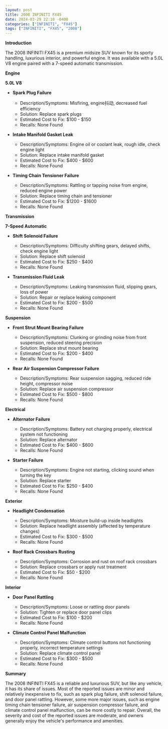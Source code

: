```yaml
---
layout: post
title: 2008 INFINITI FX45
date: 2024-03-29 22:10 -0400
categories: ["INFINITI", "FX45"]
tags: ["INFINITI", "FX45", "2008"]
---
```

**Introduction**

The 2008 INFINITI FX45 is a premium midsize SUV known for its sporty handling, luxurious interior, and powerful engine. It was available with a 5.0L V8 engine paired with a 7-speed automatic transmission.

**Engine**

**5.0L V8**

- **Spark Plug Failure**
    - Description/Symptoms: Misfiring, engine抖动, decreased fuel efficiency
    - Solution: Replace spark plugs
    - Estimated Cost to Fix: $100 - $150
    - Recalls: None Found

- **Intake Manifold Gasket Leak**
    - Description/Symptoms: Engine oil or coolant leak, rough idle, check engine light
    - Solution: Replace intake manifold gasket
    - Estimated Cost to Fix: $400 - $600
    - Recalls: None Found

- **Timing Chain Tensioner Failure**
    - Description/Symptoms: Rattling or tapping noise from engine, reduced engine power
    - Solution: Replace timing chain and tensioner
    - Estimated Cost to Fix: $1200 - $1600
    - Recalls: None Found

**Transmission**

**7-Speed Automatic**

- **Shift Solenoid Failure**
    - Description/Symptoms: Difficulty shifting gears, delayed shifts, check engine light
    - Solution: Replace shift solenoid
    - Estimated Cost to Fix: $250 - $400
    - Recalls: None Found

- **Transmission Fluid Leak**
    - Description/Symptoms: Leaking transmission fluid, slipping gears, loss of power
    - Solution: Repair or replace leaking component
    - Estimated Cost to Fix: $200 - $500
    - Recalls: None Found

**Suspension**

- **Front Strut Mount Bearing Failure**
    - Description/Symptoms: Clunking or grinding noise from front suspension, reduced steering precision
    - Solution: Replace strut mount bearing
    - Estimated Cost to Fix: $200 - $400
    - Recalls: None Found

- **Rear Air Suspension Compressor Failure**
    - Description/Symptoms: Rear suspension sagging, reduced ride height, compressor noise
    - Solution: Replace air suspension compressor
    - Estimated Cost to Fix: $500 - $800
    - Recalls: None Found

**Electrical**

- **Alternator Failure**
    - Description/Symptoms: Battery not charging properly, electrical system not functioning
    - Solution: Replace alternator
    - Estimated Cost to Fix: $400 - $600
    - Recalls: None Found

- **Starter Failure**
    - Description/Symptoms: Engine not starting, clicking sound when turning the key
    - Solution: Replace starter
    - Estimated Cost to Fix: $250 - $400
    - Recalls: None Found

**Exterior**

- **Headlight Condensation**
    - Description/Symptoms: Moisture build-up inside headlights
    - Solution: Replace headlight assembly (affected by temperature changes)
    - Estimated Cost to Fix: $300 - $500
    - Recalls: None Found

- **Roof Rack Crossbars Rusting**
    - Description/Symptoms: Corrosion and rust on roof rack crossbars
    - Solution: Replace crossbars or apply rust treatment
    - Estimated Cost to Fix: $50 - $200
    - Recalls: None Found

**Interior**

- **Door Panel Rattling**
    - Description/Symptoms: Loose or rattling door panels
    - Solution: Tighten or replace door panel clips
    - Estimated Cost to Fix: $100 - $200
    - Recalls: None Found

- **Climate Control Panel Malfunction**
    - Description/Symptoms: Climate control buttons not functioning properly, incorrect temperature settings
    - Solution: Replace climate control panel
    - Estimated Cost to Fix: $300 - $500
    - Recalls: None Found

**Summary**

The 2008 INFINITI FX45 is a reliable and luxurious SUV, but like any vehicle, it has its share of issues. Most of the reported issues are minor and relatively inexpensive to fix, such as spark plug failure, shift solenoid failure, and door panel rattling. However, some more major issues, such as engine timing chain tensioner failure, air suspension compressor failure, and climate control panel malfunction, can be more costly to repair. Overall, the severity and cost of the reported issues are moderate, and owners generally enjoy the vehicle's performance and amenities.
